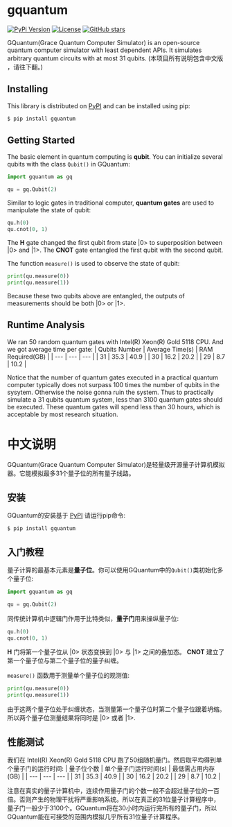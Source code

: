 # gquantum

[![PyPi
Version](https://img.shields.io/pypi/v/gquantum.svg?style=for-the-badge)](https://pypi.python.org/pypi/gquantum)
[![License](https://img.shields.io/pypi/l/gquantum.svg?style=for-the-badge)](https://pypi.python.org/pypi/gquantum/)
[![GitHub
stars](https://img.shields.io/github/stars/yangzheliu/gquantum.svg?style=for-the-badge&label=Stars)](https://github.com/YangzheLiu/gquantum)

GQuantum(Grace Quantum Computer Simulator) is an open-source quantum computer simulator with least dependent APIs. It simulates arbitrary quantum circuits with at most 31 qubits. (本项目所有说明包含中文版 ，请往下翻。)

## Installing

This library is distributed on
[PyPI](https://pypi.python.org/pypi/gquantum) and can be installed using
pip:

```bash
$ pip install gquantum
```

## Getting Started

The basic element in quantum computing is **qubit**. You can initialize several qubits with the class ``Qubit()`` in GQuantum:

```python
import gquantum as gq

qu = gq.Qubit(2)
```
    
Similar to logic gates in traditional computer, **quantum gates** are used to manipulate the state of qubit:

```python
qu.h(0)
qu.cnot(0, 1)
```
The **H** gate changed the first qubit from state |0> to superposition between |0> and |1>. The **CNOT** gate entangled the first qubit with the second qubit.


The function ``measure()`` is used to observe the state of qubit:

```python
print(qu.measure(0))
print(qu.measure(1))
```

Because these two qubits above are entangled, the outputs of measurements should be both |0> or |1>.

## Runtime Analysis

We ran 50 random quantum gates with Intel(R) Xeon(R) Gold 5118 CPU. And we got average time per gate:
| Qubits Number   | Average Time(s) | RAM Required(GB) |
| ---             | ---    | --- |
| 31             | 35.3 | 40.9 |
| 30             | 16.2 | 20.2 |
| 29             | 8.7 | 10.2 |

Notice that the number of quantum gates executed in a practical quantum computer typically does not surpass 100 times the number of qubits in the sysytem. Otherwise the noise gonna ruin the system. Thus to practically simulate a 31 qubits quantum system, less than 3100 quantum gates should be executed. These quantum gates will spend less than 30 hours, which is acceptable by most research situation.



# 中文说明

GQuantum(Grace Quantum Computer Simulator)是轻量级开源量子计算机模拟器。它能模拟最多31个量子位的所有量子线路。

## 安装

GQuantum的安装基于
[PyPI](https://pypi.python.org/pypi/gquantum) 请运行pip命令:

```bash
$ pip install gquantum
```

## 入门教程

量子计算的最基本元素是**量子位**。你可以使用GQuantum中的``Qubit()``类初始化多个量子位:

```python
import gquantum as gq

qu = gq.Qubit(2)
```
    
同传统计算机中逻辑门作用于比特类似，**量子门**用来操纵量子位:

```python
qu.h(0)
qu.cnot(0, 1)
```
**H** 门将第一个量子位从 |0> 状态变换到 |0> 与 |1> 之间的叠加态。 **CNOT** 建立了第一个量子位与第二个量子位的量子纠缠。


``measure()`` 函数用于测量单个量子位的观测值:

```python
print(qu.measure(0))
print(qu.measure(1))
```

由于这两个量子位处于纠缠状态，当测量第一个量子位时第二个量子位跟着坍缩。所以两个量子位测量结果将同时是 |0> 或者 |1>.

## 性能测试

我们在 Intel(R) Xeon(R) Gold 5118 CPU 跑了50组随机量门。然后取平均得到单个量子门的运行时间:
| 量子位个数   | 单个量子门运行时间(s) | 最低需占用内存(GB) |
| ---             | ---    | --- |
| 31             | 35.3 | 40.9 |
| 30             | 16.2 | 20.2 |
| 29             | 8.7 | 10.2 |

注意在真实的量子计算机中，连续作用量子门的个数一般不会超过量子位的一百倍。否则产生的物理干扰将严重影响系统。所以在真正的31位量子计算程序中，量子门一般少于3100个。GQuantum将在30小时内运行完所有的量子门，所以GQuantum能在可接受的范围内模拟几乎所有31位量子计算程序。

